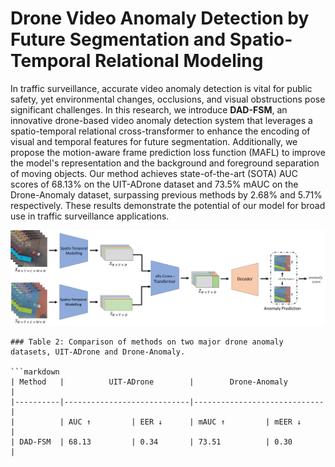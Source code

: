 # Drone Video Anomaly Detection by Future Segmentation and Spatio-Temporal Relational Modeling

In traffic surveillance, accurate video anomaly detection is vital for public safety, yet environmental changes, occlusions, and visual obstructions pose significant challenges. In this research, we introduce **DAD-FSM**, an innovative drone-based video anomaly detection system that leverages a spatio-temporal relational cross-transformer to enhance the encoding of visual and temporal features for future segmentation. Additionally, we propose the motion-aware frame prediction loss function (MAFL) to improve the model's representation and the background and foreground separation of moving objects. Our method achieves state-of-the-art (SOTA) AUC scores of 68.13% on the UIT-ADrone dataset and 73.5% mAUC on the Drone-Anomaly dataset, surpassing previous methods by 2.68% and 5.71% respectively. These results demonstrate the potential of our model for broad use in traffic surveillance applications.

![DADFSM](/figures/Overallmodel_alt.png)
```
### Table 2: Comparison of methods on two major drone anomaly datasets, UIT-ADrone and Drone-Anomaly.

```markdown
| Method   |          UIT-ADrone        |        Drone-Anomaly        |
|----------|----------------------------|-----------------------------|
|          | AUC ↑         | EER ↓      | mAUC ↑         | mEER ↓     |
| DAD-FSM  | 68.13         | 0.34       | 73.51          | 0.30       |
```
